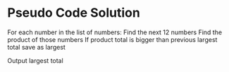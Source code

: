 # Pseudo Code Solution
For each number in the list of numbers:
    Find the next 12 numbers
    Find the product of those numbers
    If product total is bigger than previous largest total
        save as largest

Output largest total